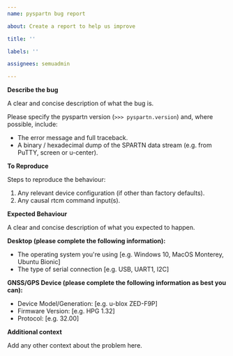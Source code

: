 ```yaml
---
name: pyspartn bug report

about: Create a report to help us improve

title: ''

labels: ''

assignees: semuadmin

---
```


**Describe the bug**

A clear and concise description of what the bug is.

Please specify the pyspartn version (`>>> pyspartn.version`) and, where possible, include:
- The error message and full traceback.
- A binary / hexadecimal dump of the SPARTN data stream (e.g. from PuTTY, screen or u-center).

**To Reproduce**

Steps to reproduce the behaviour:
1. Any relevant device configuration (if other than factory defaults).
2. Any causal rtcm command input(s).

**Expected Behaviour**

A clear and concise description of what you expected to happen.

**Desktop (please complete the following information):**

- The operating system you're using [e.g. Windows 10, MacOS Monterey, Ubuntu Bionic]
- The type of serial connection [e.g. USB, UART1, I2C]

**GNSS/GPS Device (please complete the following information as best you can):**

- Device Model/Generation: [e.g. u-blox ZED-F9P]
- Firmware Version: [e.g. HPG 1.32]
- Protocol: [e.g. 32.00]


**Additional context**

Add any other context about the problem here.
